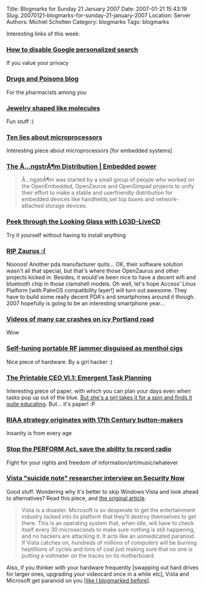 Title: Blogmarks for Sunday 21 January 2007
Date: 2007-01-21 15:43:19
Slug: 20070121-blogmarks-for-sunday-21-january-2007
Location: Server
Authors: Michiel Scholten
Category: blogmarks
Tags: blogmarks

<p>Interesting links of this week:</p>
<h3><a href="http://www.boingboing.net/2007/01/19/how_to_disable_googl.html">How to disable Google personalized search</a></h3>
<p>If you value your privacy</p>
<h3><a href="http://www.boingboing.net/2007/01/19/drugs_and_poisons_bl.html">Drugs and Poisons blog</a></h3>
<p>For the pharmacists among you</p>
<h3><a href="http://www.boingboing.net/2007/01/20/jewelry_shaped_like_.html">Jewelry shaped like molecules</a></h3>
<p>Fun stuff :)</p>
<h3><a href="http://www.embedded.com/story/OEG20030610S0041">Ten lies about microprocessors</a></h3>
<p>Interesting piece about microprocessors [for embedded systems]</p>
<h3><a href="http://www.angstrom-distribution.org/">The Ã…ngstrÃ¶m Distribution | Embedded power</a></h3>
<blockquote><p>Ã…ngstrÃ¶m was started by a small group of people who worked on the OpenEmbedded, OpenZaurus and OpenSimpad projects to unify their effort to make a stable and userfriendly distribution for embedded devices like handhelds,set top boxes and network-attached storage devices.</p></blockquote>
<h3><a href="http://applications.linux.com/article.pl?sid=07/01/15/154255">Peek through the Looking Glass with LG3D-LiveCD</a></h3>
<p>Try it yourself without having to install anything</p>
<h3><a href="http://www.tyrannozaurus.com/?q=node/188">RIP Zaurus :(</a></h3>
<p>Noooos! Another pda manufacturer quits... OK, their software solution wasn't all that special, but that's where those OpenZaurus and other projects kicked in. Besides, it would've been nice to have a decent wifi and bluetooth chip in those clamshell models. Oh well, let's hope Access' Linux Platform [with PalmOS compatibility layer!] will turn out awesome. They have to build some really decent PDA's and smartphones around it though. 2007 hopefully is going to be an interesting smartphone year...</p>
<h3><a href="http://www.boingboing.net/2007/01/18/videos_of_many_car_c.html">Videos of many car crashes on icy Portland road</a></h3>
<p>Wow</p>
<h3><a href="http://www.boingboing.net/2007/01/17/selftuning_portable_.html">Self-tuning portable RF jammer disguised as menthol cigs</a></h3>
<p>Nice piece of hardware. By a girl hacker :)</p>
<h3><a href="http://davidseah.com/archives/2006/09/16/the-printable-ceo-vi1-emergent-task-planning/">The Printable CEO VI.1: Emergent Task Planning</a></h3>
<p>Interesting piece of paper, with which you can plan your days even when tasks pop up out of the blue. <a href="http://www.rousette.org.uk/blog/archives/scheduling/">But she's a girl takes it for a spin and finds it quite educating</a>. But... it's paper! :P</p>
<h3><a href="http://www.boingboing.net/2007/01/12/riaa_strategy_origin.html">RIAA strategy originates with 17th Century button-makers</a></h3>
<p>Insanity is from every age</p>
<h3><a href="http://www.boingboing.net/2007/01/13/stop_the_perform_act.html">Stop the PERFORM Act, save the ability to record radio</a></h3>
<p>Fight for your rights and freedom of information/art/music/whatever</p>
<h3><a href="http://www.boingboing.net/2007/01/13/vista_suicide_note_r.html">Vista "suicide note" researcher interview on Security Now</a></h3>
<p>Good stuff. Wondering why it's better to skip Windows Vista and look ahead to alternatives? Read this piece, and <a href="http://www.cs.auckland.ac.nz/~pgut001/pubs/vista_cost.txt">the original article</a>.</p>

<blockquote><p>Vista is a disaster. Microsoft is so desperate to get the entertainment industry locked into its platform that they'll destroy themselves to get there. This is an operating system that, when idle, will have to check itself every 30 microseconds to make sure nothing is still happening, and no hackers are attacking it. It acts like an unmedicated paranoid. If Vista catches on, hundreds of millions of computers will be burning heptillions of cycles and tons of coal just making sure that no one is putting a voltmeter on the traces on its motherboard.</p></blockquote>

<p>Also, if you thinker with your hardware frequently [swapping out hard drives for larger ones, upgrading your videocard once in a while etc], Vista and Microsoft get paranoid on you [<a href="http://aquariusoft.org/~mbscholt/blogmarks.php?year=2007&amp;month=01#uri1233">like I blogmarked before</a>].</p>
